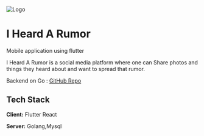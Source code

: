 
![Logo](https://i.ibb.co/X5NknDV/Plugin-icon-2.png)


# I Heard A Rumor 
Mobile application using flutter 

I Heard A Rumor is a social media platform where one can Share
photos and things they heard about and want to spread that rumor.



Backend on Go : [GitHub Repo](https://github.com/J-Nokwal/ihar_backend)

## Tech Stack

**Client:** Flutter React

**Server:** Golang,Mysql

